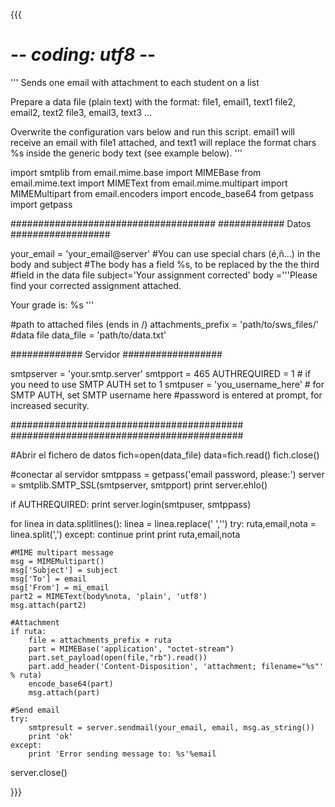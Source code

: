 
{{{
# -*- coding: utf8 -*-
'''
Sends one email with attachment to each student on a list

Prepare a data file (plain text) with the format:
file1, email1, text1
file2, email2, text2
file3, email3, text3
...

Overwrite the configuration vars below and run this script.
email1 will receive an email with file1 attached, and text1
will replace the format chars %s inside the generic body text
(see example below).
'''

import smtplib
from email.mime.base import MIMEBase
from email.mime.text import MIMEText
from email.mime.multipart import MIMEMultipart
from email.encoders import encode_base64
from getpass import getpass

#####################################
############ Datos ##################

your_email = 'your_email@server'
#You can use special chars (é,ñ...) in the body and subject
#The body has a field %s, to be replaced by the the third
#field in the data file
subject='Your assignment corrected'
body ='''Please find your corrected assignment attached.

Your grade is: %s
'''

#path to attached files (ends in /)
attachments_prefix = 'path/to/sws_files/'
#data file
data_file = 'path/to/data.txt'

############# Servidor ##################

smtpserver = 'your.smtp.server'
smtpport = 465
AUTHREQUIRED = 1 # if you need to use SMTP AUTH set to 1
smtpuser = 'you_username_here'  # for SMTP AUTH, set SMTP username here
#password is entered at prompt, for increased security.

##########################################
##########################################

#Abrir el fichero de datos
fich=open(data_file)
data=fich.read()
fich.close()

#conectar al servidor
smtppass = getpass('email password, please:')
server = smtplib.SMTP_SSL(smtpserver, smtpport)
print server.ehlo()

if AUTHREQUIRED:
    print server.login(smtpuser, smtppass)

for linea in data.splitlines():
    linea = linea.replace(' ','')
    try:
        ruta,email,nota = linea.split(',')
    except:
        continue
    print
    print ruta,email,nota

    #MIME multipart message
    msg = MIMEMultipart()
    msg['Subject'] = subject
    msg['To'] = email
    msg['From'] = mi_email
    part2 = MIMEText(body%nota, 'plain', 'utf8')
    msg.attach(part2)

    #Attachment
    if ruta:
        file = attachments_prefix + ruta
        part = MIMEBase('application', "octet-stream")
        part.set_payload(open(file,"rb").read())
        part.add_header('Content-Disposition', 'attachment; filename="%s"' % ruta)
        encode_base64(part)
        msg.attach(part)
    
    #Send email
    try:
        smtpresult = server.sendmail(your_email, email, msg.as_string())
        print 'ok'
    except:
        print 'Error sending message to: %s'%email   

server.close()


}}}
